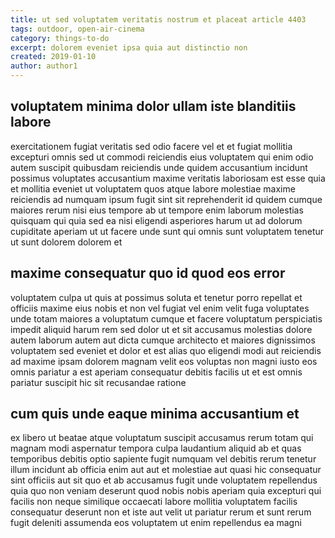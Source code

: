 ```yaml
---
title: ut sed voluptatem veritatis nostrum et placeat article 4403
tags: outdoor, open-air-cinema
category: things-to-do
excerpt: dolorem eveniet ipsa quia aut distinctio non
created: 2019-01-10
author: author1
---
```


## voluptatem minima dolor ullam iste blanditiis labore

exercitationem fugiat veritatis sed odio facere vel et et fugiat mollitia excepturi omnis sed ut commodi reiciendis eius voluptatem qui enim odio autem suscipit quibusdam reiciendis unde quidem accusantium incidunt possimus voluptates accusantium maxime veritatis laboriosam est esse quia et mollitia eveniet ut voluptatem quos atque labore molestiae maxime reiciendis ad numquam ipsum fugit sint sit reprehenderit id quidem cumque maiores rerum nisi eius tempore ab ut tempore enim laborum molestias quisquam qui quia sed ea nisi eligendi asperiores harum ut ad dolorum cupiditate aperiam ut ut facere unde sunt qui omnis sunt voluptatem tenetur ut sunt dolorem dolorem et

## maxime consequatur quo id quod eos error

voluptatem culpa ut quis at possimus soluta et tenetur porro repellat et officiis maxime eius nobis et non vel fugiat vel enim velit fuga voluptates unde totam maiores a voluptatum cumque et facere voluptatum perspiciatis impedit aliquid harum rem sed dolor ut et sit accusamus molestias dolore autem laborum autem aut dicta cumque architecto et maiores dignissimos voluptatem sed eveniet et dolor et est alias quo eligendi modi aut reiciendis ad maxime ipsam dolorem magnam velit eos voluptas non magni iusto eos omnis pariatur a est aperiam consequatur debitis facilis ut et est omnis pariatur suscipit hic sit recusandae ratione

## cum quis unde eaque minima accusantium et

ex libero ut beatae atque voluptatum suscipit accusamus rerum totam qui magnam modi aspernatur tempora culpa laudantium aliquid ab et quas temporibus debitis optio sapiente fugit numquam vel debitis rerum tenetur illum incidunt ab officia enim aut aut et molestiae aut quasi hic consequatur sint officiis aut sit quo et ab accusamus fugit unde voluptatem repellendus quia quo non veniam deserunt quod nobis nobis aperiam quia excepturi qui facilis non neque similique occaecati labore mollitia voluptatem facilis consequatur deserunt non et iste aut velit ut pariatur rerum et sunt rerum fugit deleniti assumenda eos voluptatem ut enim repellendus ea magni
